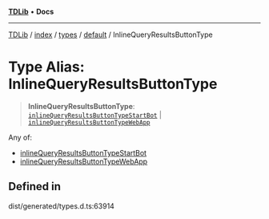 [**TDLib**](../../../../../../README.md) • **Docs**

***

[TDLib](../../../../../../modules.md) / [index](../../../../../README.md) / [types](../../../README.md) / [default](../README.md) / InlineQueryResultsButtonType

# Type Alias: InlineQueryResultsButtonType

> **InlineQueryResultsButtonType**: [`inlineQueryResultsButtonTypeStartBot`](inlineQueryResultsButtonTypeStartBot.md) \| [`inlineQueryResultsButtonTypeWebApp`](inlineQueryResultsButtonTypeWebApp.md)

Any of:
- [inlineQueryResultsButtonTypeStartBot](inlineQueryResultsButtonTypeStartBot.md)
- [inlineQueryResultsButtonTypeWebApp](inlineQueryResultsButtonTypeWebApp.md)

## Defined in

dist/generated/types.d.ts:63914
